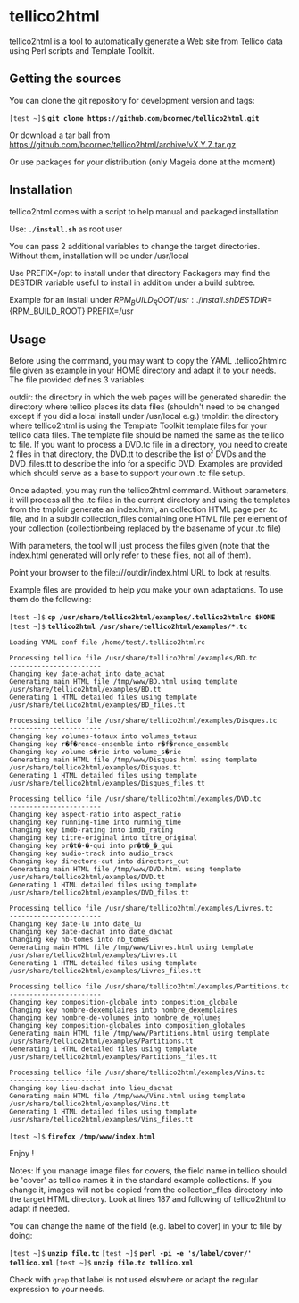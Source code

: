 # tellico2html
tellico2html is a tool to automatically generate a Web site from Tellico data using Perl scripts and Template Toolkit.

## Getting the sources

You can clone the git repository for development version and tags:

`[test ~]$` **`git clone https://github.com/bcornec/tellico2html.git`**

Or download a tar ball from https://github.com/bcornec/tellico2html/archive/vX.Y.Z.tar.gz

Or use packages for your distribution (only Mageia done at the moment)

## Installation

tellico2html comes with a script to help manual and packaged installation

Use: **`./install.sh`** as root user

You can pass 2 additional variables to change the target directories. Without them, installation will be under /usr/local

Use PREFIX=/opt to install under that directory
Packagers may find the DESTDIR variable useful to install in addition under a build subtree.

Example for an install under ${RPM_BUILD_ROOT}/usr: ./install.sh DESTDIR=${RPM_BUILD_ROOT} PREFIX=/usr

## Usage

Before using the command, you may want to copy the YAML .tellico2htmlrc file given as example in your HOME directory and adapt it to your needs. The file provided defines 3 variables:

outdir: the directory in which the web pages will be generated
sharedir: the directory where tellico places its data files (shouldn't need to be changed except if you did a local install under /usr/local e.g.)
tmpldir: the directory where tellico2html is using the Template Toolkit template files for your tellico data files. The template file should be named the same as the tellico tc file. If you want to process a DVD.tc file in a directory, you need to create 2 files in that directory, the DVD.tt to describe the list of DVDs and the DVD_files.tt to describe the info for a specific DVD. Examples are provided which should serve as a base to support your own .tc file setup.

Once adapted, you may run the tellico2html command. Without parameters, it will process all the .tc files in the current directory and using the templates from the tmpldir generate an index.html, an collection HTML page per .tc file, and in a subdir collection_files containing one HTML file per element of your collection (collectionbeing replaced by the basename of your .tc file)

With parameters, the tool will just process the files given (note that the index.html generated will only refer to these files, not all of them).

Point your browser to the file:///outdir/index.html URL to look at results.

Example files are provided to help you make your own adaptations. To use them do the following:

`[test ~]$` **`cp /usr/share/tellico2html/examples/.tellico2htmlrc $HOME`**
`[test ~]$` **`tellico2html /usr/share/tellico2html/examples/*.tc`**
```
Loading YAML conf file /home/test/.tellico2htmlrc

Processing tellico file /usr/share/tellico2html/examples/BD.tc
-----------------------
Changing key date-achat into date_achat
Generating main HTML file /tmp/www/BD.html using template /usr/share/tellico2html/examples/BD.tt
Generating 1 HTML detailed files using template /usr/share/tellico2html/examples/BD_files.tt

Processing tellico file /usr/share/tellico2html/examples/Disques.tc
-----------------------
Changing key volumes-totaux into volumes_totaux
Changing key r�f�rence-ensemble into r�f�rence_ensemble
Changing key volume-s�rie into volume_s�rie
Generating main HTML file /tmp/www/Disques.html using template /usr/share/tellico2html/examples/Disques.tt
Generating 1 HTML detailed files using template /usr/share/tellico2html/examples/Disques_files.tt

Processing tellico file /usr/share/tellico2html/examples/DVD.tc
-----------------------
Changing key aspect-ratio into aspect_ratio
Changing key running-time into running_time
Changing key imdb-rating into imdb_rating
Changing key titre-original into titre_original
Changing key pr�t�-�-qui into pr�t�_�_qui
Changing key audio-track into audio_track
Changing key directors-cut into directors_cut
Generating main HTML file /tmp/www/DVD.html using template /usr/share/tellico2html/examples/DVD.tt
Generating 1 HTML detailed files using template /usr/share/tellico2html/examples/DVD_files.tt

Processing tellico file /usr/share/tellico2html/examples/Livres.tc
-----------------------
Changing key date-lu into date_lu
Changing key date-dachat into date_dachat
Changing key nb-tomes into nb_tomes
Generating main HTML file /tmp/www/Livres.html using template /usr/share/tellico2html/examples/Livres.tt
Generating 1 HTML detailed files using template /usr/share/tellico2html/examples/Livres_files.tt

Processing tellico file /usr/share/tellico2html/examples/Partitions.tc
-----------------------
Changing key composition-globale into composition_globale
Changing key nombre-dexemplaires into nombre_dexemplaires
Changing key nombre-de-volumes into nombre_de_volumes
Changing key composition-globales into composition_globales
Generating main HTML file /tmp/www/Partitions.html using template /usr/share/tellico2html/examples/Partitions.tt
Generating 1 HTML detailed files using template /usr/share/tellico2html/examples/Partitions_files.tt

Processing tellico file /usr/share/tellico2html/examples/Vins.tc
-----------------------
Changing key lieu-dachat into lieu_dachat
Generating main HTML file /tmp/www/Vins.html using template /usr/share/tellico2html/examples/Vins.tt
Generating 1 HTML detailed files using template /usr/share/tellico2html/examples/Vins_files.tt
```
`[test ~]$` **`firefox /tmp/www/index.html`**

Enjoy !

Notes: If you manage image files for covers, the field name in tellico should be 'cover' as tellico names it in the standard example collections. If you change it, images will not be copied from the collection_files directory into the target HTML directory. Look at lines 187 and following of tellico2html to adapt if needed.

You can change the name of the field (e.g. label to cover) in your tc file by doing:

`[test ~]$` **`unzip file.tc`**
`[test ~]$` **`perl -pi -e 's/label/cover/' tellico.xml`**
`[test ~]$` **`unzip file.tc tellico.xml`**

Check with `grep` that label is not used elswhere or adapt the regular expression to your needs.
